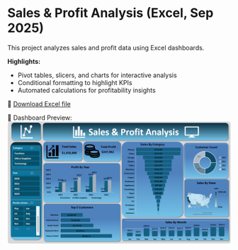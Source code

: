 # Sales & Profit Analysis (Excel, Sep 2025)

This project analyzes sales and profit data using Excel dashboards.  

**Highlights:**
- Pivot tables, slicers, and charts for interactive analysis  
- Conditional formatting to highlight KPIs  
- Automated calculations for profitability insights  

📂 [Download Excel file](https://github.com/Imthiyass/data-analytics-portfolio/blob/main/Excel-Sales-Profit-Dashboard/Sales%20and%20Profit%20Data.xlsx)
 
📸 Dashboard Preview:  
![Excel Dashboard](Dashboard_Screenshot1.png.png)



